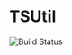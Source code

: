 # TSUtil

![Build Status](https://github.com/ptsoo2/TSUtil/actions/workflows/cmake-multi-platform.yml/badge.svg)

